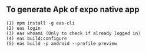 ## To generate Apk of expo native app
```
(1) npm install -g eas-cli
(2) eas login
(3) eas whoami (Only to check if already logged in)
(4) eas build:configure
(5) eas build -p android --profile preview
```
